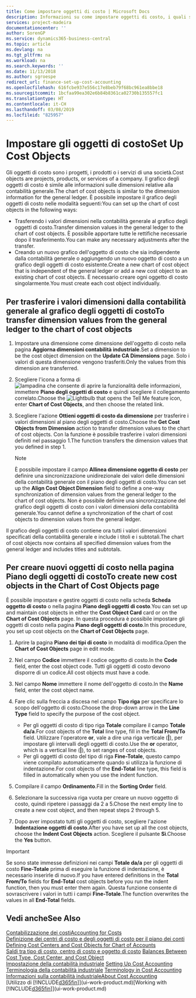 ```yaml
---
title: Come impostare oggetti di costo | Microsoft Docs
description: Informazioni su come impostare oggetti di costo, i quali sono simili alle dimensioni relative alla contabilità generale.
services: project-madeira
documentationcenter: ''
author: SorenGP
ms.service: dynamics365-business-central
ms.topic: article
ms.devlang: na
ms.tgt_pltfrm: na
ms.workload: na
ms.search.keywords: ''
ms.date: 11/13/2018
ms.author: sgroespe
redirect_url: finance-set-up-cost-accounting
ms.openlocfilehash: 616fcbe937e556c17e8beb79f68bc961ea8bbe18
ms.sourcegitcommit: 1bcfaa99ea302e6b84b8361ca02730b135557fc1
ms.translationtype: HT
ms.contentlocale: it-CH
ms.lasthandoff: 03/08/2019
ms.locfileid: "825957"
---
```

# <a name="set-up-cost-objects"></a><span data-ttu-id="e0fab-103">Impostare gli oggetti di costo</span><span class="sxs-lookup"><span data-stu-id="e0fab-103">Set Up Cost Objects</span></span>
<span data-ttu-id="e0fab-104">Gli oggetti di costo sono i progetti, i prodotti o i servizi di una società.</span><span class="sxs-lookup"><span data-stu-id="e0fab-104">Cost objects are projects, products, or services of a company.</span></span> <span data-ttu-id="e0fab-105">Il grafico degli oggetti di costo è simile alle informazioni sulle dimensioni relative alla contabilità generale.</span><span class="sxs-lookup"><span data-stu-id="e0fab-105">The chart of cost objects is similar to the dimension information for the general ledger.</span></span> <span data-ttu-id="e0fab-106">È possibile impostare il grafico degli oggetti di costo nelle modalità seguenti:</span><span class="sxs-lookup"><span data-stu-id="e0fab-106">You can set up the chart of cost objects in the following ways:</span></span>  

* <span data-ttu-id="e0fab-107">Trasferendo i valori dimensioni nella contabilità generale al grafico degli oggetti di costo.</span><span class="sxs-lookup"><span data-stu-id="e0fab-107">Transfer dimension values in the general ledger to the chart of cost objects.</span></span> <span data-ttu-id="e0fab-108">È possibile apportare tutte le rettifiche necessarie dopo il trasferimento.</span><span class="sxs-lookup"><span data-stu-id="e0fab-108">You can make any necessary adjustments after the transfer.</span></span>  
* <span data-ttu-id="e0fab-109">Creando un nuovo grafico dell'oggetto di costo che sia indipendente dalla contabilità generale o aggiungendo un nuovo oggetto di costo a un grafico degli oggetti di costo esistente.</span><span class="sxs-lookup"><span data-stu-id="e0fab-109">Create a new chart of cost object that is independent of the general ledger or add a new cost object to an existing chart of cost objects.</span></span> <span data-ttu-id="e0fab-110">È necessario creare ogni oggetto di costo singolarmente.</span><span class="sxs-lookup"><span data-stu-id="e0fab-110">You must create each cost object individually.</span></span>  

## <a name="to-transfer-dimension-values-from-the-general-ledger-to-the-chart-of-cost-objects"></a><span data-ttu-id="e0fab-111">Per trasferire i valori dimensioni dalla contabilità generale al grafico degli oggetti di costo</span><span class="sxs-lookup"><span data-stu-id="e0fab-111">To transfer dimension values from the general ledger to the chart of cost objects</span></span>  
1.  <span data-ttu-id="e0fab-112">Impostare una dimensione come dimensione dell'oggetto di costo nella pagina **Aggiorna dimensioni contabilità industriale**.</span><span class="sxs-lookup"><span data-stu-id="e0fab-112">Set a dimension to be the cost object dimension on the **Update CA Dimensions** page.</span></span> <span data-ttu-id="e0fab-113">Solo i valori di questa dimensione vengono trasferiti.</span><span class="sxs-lookup"><span data-stu-id="e0fab-113">Only the values from this dimension are transferred.</span></span>  
2.  <span data-ttu-id="e0fab-114">Scegliere l'icona a forma di ![lampadina che consente di aprire la funzionalità delle informazioni](media/ui-search/search_small.png "Informazioni sull'operazione che si desidera eseguire"), immettere **Piano degli oggetti di costo** e quindi scegliere il collegamento correlato.</span><span class="sxs-lookup"><span data-stu-id="e0fab-114">Choose the ![Lightbulb that opens the Tell Me feature](media/ui-search/search_small.png "Tell me what you want to do") icon, enter **Chart of Cost Objects**, and then choose the related link.</span></span>  
3.  <span data-ttu-id="e0fab-115">Scegliere l'azione **Ottieni oggetti di costo da dimensione** per trasferire i valori dimensioni al piano degli oggetti di costo.</span><span class="sxs-lookup"><span data-stu-id="e0fab-115">Choose the **Get Cost Objects from Dimension** action to transfer dimension values to the chart of cost objects.</span></span> <span data-ttu-id="e0fab-116">Con la funzione è possibile trasferire i valori dimensioni definiti nel passaggio 1.</span><span class="sxs-lookup"><span data-stu-id="e0fab-116">The function transfers the dimension values that you defined in step 1.</span></span>  

    > [!NOTE]  
    >  <span data-ttu-id="e0fab-117">È possibile impostare il campo **Allinea dimensione oggetto di costo** per definire una sincronizzazione unidirezionale dei valori delle dimensioni della contabilità generale con il piano degli oggetti di costo.</span><span class="sxs-lookup"><span data-stu-id="e0fab-117">You can set up the **Align Cost Object Dimension**  field to define a one-way synchronization of dimension values from the general ledger to the chart of cost objects.</span></span> <span data-ttu-id="e0fab-118">Non è possibile definire una sincronizzazione del grafico degli oggetti di costo con i valori dimensioni della contabilità generale.</span><span class="sxs-lookup"><span data-stu-id="e0fab-118">You cannot define a synchronization of the chart of cost objects to dimension values from the general ledger.</span></span>  

<span data-ttu-id="e0fab-119">Il grafico degli oggetti di costo contiene ora tutti i valori dimensioni specificati della contabilità generale e include i titoli e i subtotali.</span><span class="sxs-lookup"><span data-stu-id="e0fab-119">The chart of cost objects now contains all specified dimension values from the general ledger and includes titles and subtotals.</span></span>  

## <a name="to-create-new-cost-objects-in-the-chart-of-cost-objects-page"></a><span data-ttu-id="e0fab-120">Per creare nuovi oggetti di costo nella pagina Piano degli oggetti di costo</span><span class="sxs-lookup"><span data-stu-id="e0fab-120">To create new cost objects in the Chart of Cost Objects page</span></span>  
<span data-ttu-id="e0fab-121">È possibile impostare e gestire oggetti di costo nella scheda **Scheda oggetto di costo** o nella pagina **Piano degli oggetti di costo**.</span><span class="sxs-lookup"><span data-stu-id="e0fab-121">You can set up and maintain cost objects in either the **Cost Object Card** card or on the **Chart of Cost Objects** page.</span></span> <span data-ttu-id="e0fab-122">In questa procedura è possibile impostare gli oggetti di costo nella pagina **Piano degli oggetti di costo**.</span><span class="sxs-lookup"><span data-stu-id="e0fab-122">In this procedure, you set up cost objects on the **Chart of Cost Objects** page.</span></span>  

1.  <span data-ttu-id="e0fab-123">Aprire la pagina **Piano dei tipi di costo** in modalità di modifica.</span><span class="sxs-lookup"><span data-stu-id="e0fab-123">Open the **Chart of Cost Objects** page in edit mode.</span></span>  
2.  <span data-ttu-id="e0fab-124">Nel campo  **Codice** immettere il codice oggetto di costo.</span><span class="sxs-lookup"><span data-stu-id="e0fab-124">In the **Code** field, enter the cost object code.</span></span> <span data-ttu-id="e0fab-125">Tutti gli oggetti di costo devono disporre di un codice.</span><span class="sxs-lookup"><span data-stu-id="e0fab-125">All cost objects must have a code.</span></span>  
3.  <span data-ttu-id="e0fab-126">Nel campo **Nome** immettere il nome dell'oggetto di costo.</span><span class="sxs-lookup"><span data-stu-id="e0fab-126">In the **Name** field, enter the cost object name.</span></span>  
4.  <span data-ttu-id="e0fab-127">Fare clic sulla freccia a discesa nel campo **Tipo riga** per specificare lo scopo dell'oggetto di costo.</span><span class="sxs-lookup"><span data-stu-id="e0fab-127">Choose the drop-down arrow in the **Line Type** field to specify the purpose of the cost object.</span></span>  

    * <span data-ttu-id="e0fab-128">Per gli oggetti di costo di tipo riga **Totale** compilare il campo **Totale da/a**.</span><span class="sxs-lookup"><span data-stu-id="e0fab-128">For cost objects of the **Total** line type, fill in the **Total From/To** field.</span></span> <span data-ttu-id="e0fab-129">Utilizzare l'operatore **or**, vale a dire una riga verticale (**&#124;**), per impostare gli intervalli degli oggetti di costo.</span><span class="sxs-lookup"><span data-stu-id="e0fab-129">Use the **or** operator, which is a vertical line (**&#124;**), to set ranges of cost objects.</span></span>  
    * <span data-ttu-id="e0fab-130">Per gli oggetti di costo del tipo di riga **Fine-Totale**, questo campo viene compilato automaticamente quando si utilizza la funzione di indentazione.</span><span class="sxs-lookup"><span data-stu-id="e0fab-130">For cost objects of the **End-Total** line type, this field is filled in automatically when you use  the indent function.</span></span>  
5.  <span data-ttu-id="e0fab-131">Compilare il campo **Ordinamento**.</span><span class="sxs-lookup"><span data-stu-id="e0fab-131">Fill in the **Sorting Order** field.</span></span>  
6.  <span data-ttu-id="e0fab-132">Selezionare la successiva riga vuota per creare un nuovo oggetto di costo, quindi ripetere i passaggi da 2 a 5.</span><span class="sxs-lookup"><span data-stu-id="e0fab-132">Chose the next empty line to create a new cost object, and then repeat steps 2 through 5.</span></span>  
7.  <span data-ttu-id="e0fab-133">Dopo aver impostato tutti gli oggetti di costo, scegliere l'azione **Indentazione oggetti di costo**.</span><span class="sxs-lookup"><span data-stu-id="e0fab-133">After you have set up all the cost objects, choose the **Indent Cost Objects** action.</span></span> <span data-ttu-id="e0fab-134">Scegliere il pulsante **Sì**.</span><span class="sxs-lookup"><span data-stu-id="e0fab-134">Choose the **Yes** button.</span></span>  

> [!IMPORTANT]  
>  <span data-ttu-id="e0fab-135">Se sono state immesse definizioni nei campi **Totale da/a** per gli oggetti di costo **Fine-Totale** prima di eseguire la funzione di indentazione, è necessario inserirle di nuovo.</span><span class="sxs-lookup"><span data-stu-id="e0fab-135">If you have entered definitions in the **Total From/To** fields for **End-Total** cost objects before you run the indent function, then you must enter them again.</span></span> <span data-ttu-id="e0fab-136">Questa funzione consente di sovrascrivere i valori in tutti i campi **Fine-Totale**.</span><span class="sxs-lookup"><span data-stu-id="e0fab-136">The function overwrites the values in all **End-Total** fields.</span></span>  

## <a name="see-also"></a><span data-ttu-id="e0fab-137">Vedi anche</span><span class="sxs-lookup"><span data-stu-id="e0fab-137">See Also</span></span>  
[<span data-ttu-id="e0fab-138">Contabilizzazione dei costi</span><span class="sxs-lookup"><span data-stu-id="e0fab-138">Accounting for Costs</span></span>](finance-manage-cost-accounting.md)  
<span data-ttu-id="e0fab-139">[Definizione dei centri di costo e degli oggetti di costo per il piano dei conti](finance-defining-cost-centers-and-cost-objects-for-chart-of-accounts.md) </span><span class="sxs-lookup"><span data-stu-id="e0fab-139">[Defining Cost Centers and Cost Objects for Chart of Accounts](finance-defining-cost-centers-and-cost-objects-for-chart-of-accounts.md) </span></span>  
<span data-ttu-id="e0fab-140">[Saldi tra tipo di costo, centro di costo e oggetto di costo](finance-balances-between-cost-type-cost-center-and-cost-object.md) </span><span class="sxs-lookup"><span data-stu-id="e0fab-140">[Balances Between Cost Type, Cost Center, and Cost Object](finance-balances-between-cost-type-cost-center-and-cost-object.md) </span></span>  
<span data-ttu-id="e0fab-141">[Impostazione della contabilità industriale](finance-set-up-cost-accounting.md) </span><span class="sxs-lookup"><span data-stu-id="e0fab-141">[Setting Up Cost Accounting](finance-set-up-cost-accounting.md) </span></span>  
<span data-ttu-id="e0fab-142">[Terminologia della contabilità industriale](finance-terminology-in-cost-accounting.md) </span><span class="sxs-lookup"><span data-stu-id="e0fab-142">[Terminology in Cost Accounting](finance-terminology-in-cost-accounting.md) </span></span>  
[<span data-ttu-id="e0fab-143">Informazioni sulla contabilità industriale</span><span class="sxs-lookup"><span data-stu-id="e0fab-143">About Cost Accounting</span></span>](finance-about-cost-accounting.md)  
<span data-ttu-id="e0fab-144">[Utilizzo di [!INCLUDE[d365fin](includes/d365fin_md.md)]](ui-work-product.md)</span><span class="sxs-lookup"><span data-stu-id="e0fab-144">[Working with [!INCLUDE[d365fin](includes/d365fin_md.md)]](ui-work-product.md)</span></span>
